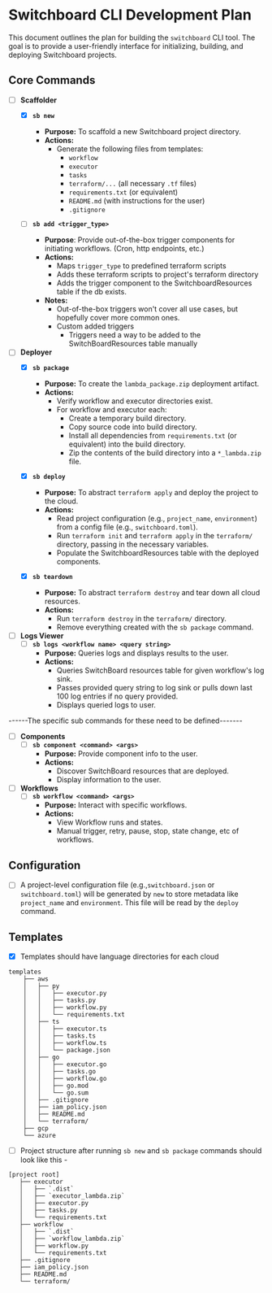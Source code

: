 # Switchboard CLI Development Plan

This document outlines the plan for building the `switchboard` CLI tool. 
The goal is to provide a user-friendly interface for initializing, building, and deploying Switchboard projects.

## Core Commands
 - [ ] **Scaffolder**
    - [x] **`sb new`**
        - **Purpose:** To scaffold a new Switchboard project directory.
        - **Actions:**
            - Generate the following files from templates:
                - `workflow`
                - `executor`
                - `tasks`
                - `terraform/...` (all necessary `.tf` files)
                - `requirements.txt` (or equivalent)
                - `README.md` (with instructions for the user)
                - `.gitignore`

    - [ ] **`sb add <trigger_type>`**
        - **Purpose**: Provide out-of-the-box trigger components for initiating workflows. (Cron, http endpoints, etc.)
        - **Actions:**
            - Maps `trigger_type` to predefined terraform scripts
            - Adds these terraform scripts to project's terraform directory
            - Adds the trigger component to the SwitchboardResources table if the db exists.
        - **Notes:**
            - Out-of-the-box triggers won't cover all use cases, but hopefully cover more common ones.
            - Custom added triggers
                - Triggers need a way to be added to the SwitchBoardResources table manually

 - [ ] **Deployer**
    - [x] **`sb package`**
        - **Purpose:** To create the `lambda_package.zip` deployment artifact.
        - **Actions:**
            - Verify workflow and executor directories exist.
            - For workflow and executor each:
                - Create a temporary build directory.
                - Copy source code into build directory.
                - Install all dependencies from `requirements.txt` (or equivalent) into the build directory.
                - Zip the contents of the build directory into a `*_lambda.zip` file.

    - [x] **`sb deploy`**
        - **Purpose:** To abstract `terraform apply` and deploy the project to the cloud.
        - **Actions:**
            - Read project configuration (e.g., `project_name`, `environment`) from a config file (e.g., `switchboard.toml`).
            - Run `terraform init` and `terraform apply` in the `terraform/` directory, passing in the necessary variables.
            - Populate the SwitchboardResources table with the deployed components.

    - [x] **`sb teardown`**
        - **Purpose:** To abstract `terraform destroy` and tear down all cloud resources.
        - **Actions:**
            - Run `terraform destroy` in the `terraform/` directory.
            - Remove everything created with the `sb package` command.

 - [ ] **Logs Viewer**
    - [ ] **`sb logs <workflow name> <query string>`**
        - **Purpose:** Queries logs and displays results to the user.
        - **Actions:**
            - Queries SwitchBoard resources table for given workflow's log sink.
            - Passes provided query string to log sink or pulls down last 100 log entries if no query provided.
            - Displays queried logs to user.


------The specific sub commands for these need to be defined-------
 - [ ] **Components**
    - [ ] **`sb component <command> <args>`**
        - **Purpose:** Provide component info to the user.
        - **Actions:**
            - Discover SwitchBoard resources that are deployed.
            - Display information to the user.

 - [ ] **Workflows**
    - [ ] **`sb workflow <command> <args>`**
        - **Purpose:** Interact with specific workflows.
        - **Actions:**
            - View Workflow runs and states.
            - Manual trigger, retry, pause, stop, state change, etc of workflows.

## Configuration

 - [ ] A project-level configuration file (e.g.,`switchboard.json` or `switchboard.toml`) will be generated by `new` to store metadata like `project_name` and `environment`. 
This file will be read by the `deploy` command.

## Templates
 - [x] Templates should have language directories for each cloud 

```
templates
    ├── aws
    │   ├── py
    │   │   ├── executor.py
    │   │   ├── tasks.py
    │   │   ├── workflow.py
    │   │   └── requirements.txt
    │   ├── ts
    │   │   ├── executor.ts
    │   │   ├── tasks.ts
    │   │   ├── workflow.ts
    │   │   └── package.json
    │   ├── go
    │   │   ├── executor.go
    │   │   ├── tasks.go
    │   │   ├── workflow.go
    │   │   ├── go.mod
    │   │   └── go.sum
    │   ├── .gitignore
    │   ├── iam_policy.json
    │   ├── README.md
    │   └── terraform/
    ├── gcp
    └── azure
```

 - [ ] Project structure after running `sb new` and `sb package` commands should look like this -

```
[project root]
   ├── executor
   │   ├── `.dist`
   │   ├── `executor_lambda.zip`
   │   ├── executor.py
   │   ├── tasks.py
   │   └── requirements.txt
   ├── workflow
   │   ├── `.dist`
   │   ├── `workflow_lambda.zip`
   │   ├── workflow.py
   │   └── requirements.txt
   ├── .gitignore
   ├── iam_policy.json
   ├── README.md
   └── terraform/
```


